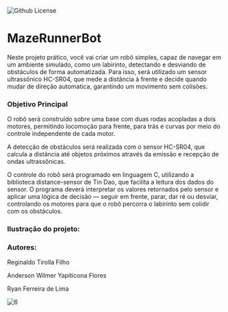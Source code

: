 ![Github License](https://img.shields.io/github/license/reginaldotfilho/mazeRunner-arduino?style=for-the-badge
)

<h1 align=>MazeRunnerBot</h1>

Neste projeto prático, você vai criar um robô simples, capaz de navegar em um ambiente simulado, como um labirinto, detectando e desviando de obstáculos de forma automatizada. Para isso, será utilizado um sensor ultrassônico HC-SR04, que mede a distância à frente e decide quando mudar de direção automatica, garantindo um movimento sem colisões.

<h3 align=>Objetivo Principal</h3>

O robô será construído sobre uma base com duas rodas acopladas a dois motores, permitindo locomoção para frente, para trás e curvas por meio do controle independente de cada motor.

A detecção de obstáculos será realizada com o sensor HC-SR04, que calcula a distância até objetos próximos através da emissão e recepção de ondas ultrassônicas.

O controle do robô será programado em linguagem C, utilizando a biblioteca distance-sensor de Tin Dao, que facilita a leitura dos dados do sensor. O programa deverá interpretar os valores retornados pelo sensor e aplicar uma lógica de decisão — seguir em frente, parar, dar ré ou desviar, controlando os motores para que o robô percorra o labirinto sem colidir com os obstáculos.

<h3 align=>Ilustração do projeto: </h3>

<h3 align=>Autores:</h3> 

Reginaldo Tirolla Filho

Anderson Wilmer Yapiticona Flores

Ryan Ferreira de Lima



![6](https://github.com/user-attachments/assets/6f9a33a5-949a-45b6-b99c-a432e66f4f3a)





